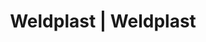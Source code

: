 ---
Link: "file:/Users/vinayakpatel/Downloads/www.weldplast.cz/eshop_products_compare/add/eshop-products-variant161"
product_name: "null"
product_id: "null"
title: "Weldplast | Weldplast"
product_desc: ""
product_specs: ""
product_downloads: ""
href: ""
accessories: ""
similar_products: ""
---